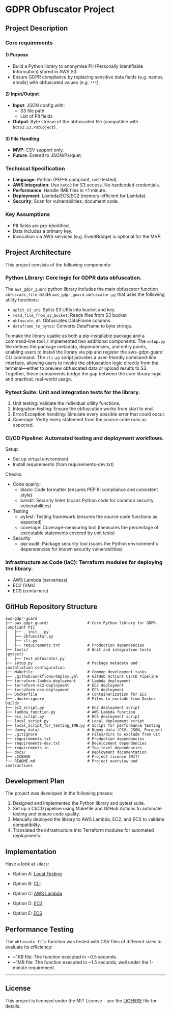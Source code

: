 # GDPR Obfuscator Project

## Project Description

### Core requirements

#### 1) Purpose

- Build a Python library to anonymise PII (Personally Identifiable Information) stored in AWS S3.
- Ensure GDPR compliance by replacing sensitive data fields (e.g. names, emails) with obfuscated values (e.g. `***`).


#### 2) Input/Output

- **Input**: JSON config with:
	- S3 file path
	- List of PII fields
- **Output**: Byte stream of the obfuscated file (compatible with `boto3.S3.PutObject`).


#### 3) File Handling

- **MVP**: CSV support only.
- **Future**: Extend to JSON/Parquet.


### Technical Specification

- **Language**: Python (PEP-8 compliant, unit-tested).
- **AWS Integration**: Use `boto3` for S3 access. No hardcoded credentials.
- **Performance**: Handle 1MB files in <1 minute.
- **Deployment**: Lambda/ECS/EC2 (memory-efficient for Lambda).
- **Security**: Scan for vulnerabilities; document code.


### Key Assumptions

- PII fields are pre-identified.
- Data includes a primary key.
- Invocation via AWS services (e.g. EventBridge) is optional for the MVP. 


## Project Architecture

This project consists of the following components:

### **Python Library**: Core logic for GDPR data obfuscation.

The `aws_gdpr_guard` python library includes the main obfuscator function `obfuscate_file` inside `aws_gdpr_guard.obfuscator.py` that uses the following utility functions:
- `split_s3_uri`: Splits S3 URIs into bucket and key.
- `read_file_from_s3_bucket`: Reads files from S3 bucket
- `obfuscate_df`: Obfuscates DataFrame columns.
- `dataframe_to_bytes`: Converts DataFrame to byte strings.

To make the library usable as both a pip-installable package and a command-line tool, I implemented two additional components: The `setup.py` file defines the package metadata, dependencies, and entry points, enabling users to install the library via pip and register the aws-gdpr-guard CLI command. The `cli.py` script provides a user-friendly command-line interface, allowing users to invoke the obfuscation logic directly from the terminal—either to preview obfuscated data or upload results to S3. Together, these components bridge the gap between the core library logic and practical, real-world usage.


### **Pytest Suite**: Unit and integration tests for the library.

1) Unit testing: Validate the individual utility functions.
2) Integration testing: Ensure the obfuscation works from start to end.
3) Error/Exception handling: Simulate every possible error that could occur.
4) Coverage: Verify every statement from the source code runs as espected.


### **CI/CD Pipeline**: Automated testing and deployment workflows.

Setup:
- Set up virtual environment
- Install requirements (from requirements-dev.txt)

Checks:
- Code quality:
    - black: Code formatter (ensures PEP 8-compliance and consistent style)
    - bandit: Security linter (scans Python code for common security vulnerabilities)
- Testing
    - pytest: Testing framework (ensures the source code functions as expected)
    - coverage: Coverage-measuring tool (measures the percentage of executable statements covered by unit tests)
- Security
    - pip-audit: Package security tool (scans the Python environment's dependencies for known security vulnerabilities)


### **Infrastructure as Code (IaC)**: Terraform modules for deploying the library.

- AWS Lambda (serverless)
- EC2 (VMs)
- ECS (containers)


## GitHub Repository Structure

```
aws-gdpr-guard
├── aws_gdpr_guard/                 # Core Python library for GDPR-compliant PII
│   ├── __init__.py
│   ├── obfuscator.py
│   ├── cli.py
│   ├── requirements.txt            # Production dependencies
├── tests/                          # Unit and integration tests (pytest)
│   ├── test_obfuscator.py
├── setup.py                        # Package metadata and installation configuration
├── Makefile                        # Common development tasks
├── .github/workflows/deploy.yml    # GitHub Actions CI/CD Pipeline
├── terraform-lambda-deployment     # Lambda deployment
├── terraform-ec2-deployment        # EC2 deployment
├── terraform-ecs-deployment        # ECS deployment
├── Dockerfile                      # Containerization for ECS
├── .dockerignore                   # Files to exclude from Docker builds
├── ec2_script.py                   # EC2 deployment script
├── lambda_function.py              # AWS Lambda function
├── ecs_script.py                   # ECS deployment script
├── local_script.py                 # Local deployment script
├── local_script_for_testing_1MB.py # Script for performance testing
├── dummy_data/                     # Dummy data (CSV, JSON, Parquet)
├── .gitignore                      # Files/dirs to exclude from Git
├── requirements.txt                # Production dependencies
├── requirements-dev.txt            # Development dependencies
├── requirements.in                 # Top-level dependencies
├── docs/                           # Deployment documentation
├── LICENSE                         # Project license (MIT)
└── README.md                       # Project overview and instructions
```


## Development Plan

The project was developed in the following phases:

1. Designed and implemented the Python library and pytest suite.
2. Set up a CI/CD pipeline using Makefile and GitHub Actions to automate testing and ensure code quality.
3. Manually deployed the library to AWS Lambda, EC2, and ECS to validate compatibility.
4. Translated the infrastructure into Terraform modules for automated deployments.


## Implementation

Have a look at `/docs`:

* Option A: [Local Testing](docs/local.md)

* Option B: [CLI](docs/cli.md)

* Option C: [AWS Lambda](docs/lambda.md)

* Option D: [EC2](docs/ec2.md)

* Option E: [ECS](docs/ecs.md)



## Performance Testing

The `obfuscate_file` function was tested with CSV files of different sizes to evaluate its efficiency:

- ~1KB file: The function executed in ~0.5 seconds.
- ~1MB file: The function executed in ~1.5 seconds, well under the 1-minute requirement.


---
## License
This project is licensed under the MIT License - see the [LICENSE](LICENSE) file for details.
